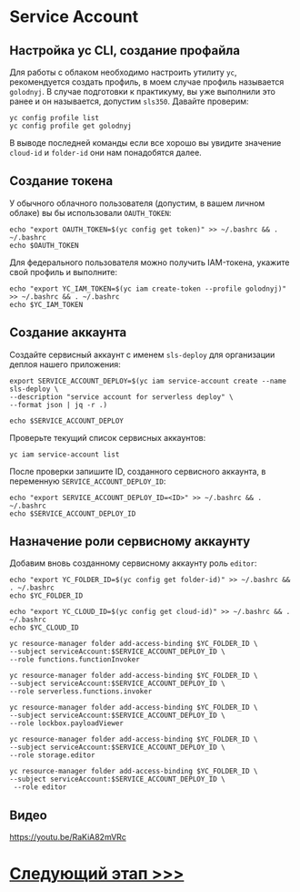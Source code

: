 # Service Account
## Настройка yc CLI, создание профайла

Для работы с облаком необходимо настроить утилиту `yc`,
рекомендуется создать профиль, в моем случае профиль называется `golodnyj`.
В случае подготовки к практикуму, вы уже выполнили это ранее и он называется, допустим `sls350`. Давайте проверим:

    yc config profile list
    yc config profile get golodnyj

В выводе последней команды если все хорошо вы увидите значение `cloud-id` и `folder-id` они нам понадобятся далее.

## Создание токена

У обычного облачного пользователя (допустим, в вашем личном облаке) вы бы использовали `OAUTH_TOKEN`:

    echo "export OAUTH_TOKEN=$(yc config get token)" >> ~/.bashrc && . ~/.bashrc
    echo $OAUTH_TOKEN

Для федерального пользователя можно получить IAM-токена, укажите свой профиль и выполните:

    echo "export YC_IAM_TOKEN=$(yc iam create-token --profile golodnyj)" >> ~/.bashrc && . ~/.bashrc
    echo $YC_IAM_TOKEN

## Создание аккаунта

Создайте сервисный аккаунт с именем `sls-deploy` для организации деплоя нашего приложения:

    export SERVICE_ACCOUNT_DEPLOY=$(yc iam service-account create --name sls-deploy \
    --description "service account for serverless deploy" \
    --format json | jq -r .)

    echo $SERVICE_ACCOUNT_DEPLOY

Проверьте текущий список сервисных аккаунтов:

    yc iam service-account list

После проверки запишите ID, созданного сервисного аккаунта, в переменную `SERVICE_ACCOUNT_DEPLOY_ID`:

    echo "export SERVICE_ACCOUNT_DEPLOY_ID=<ID>" >> ~/.bashrc && . ~/.bashrc  
    echo $SERVICE_ACCOUNT_DEPLOY_ID

## Назначение роли сервисному аккаунту

Добавим вновь созданному сервисному аккаунту роль `editor`:

    echo "export YC_FOLDER_ID=$(yc config get folder-id)" >> ~/.bashrc && . ~/.bashrc
    echo $YC_FOLDER_ID

    echo "export YC_CLOUD_ID=$(yc config get cloud-id)" >> ~/.bashrc && . ~/.bashrc
    echo $YC_CLOUD_ID

    yc resource-manager folder add-access-binding $YC_FOLDER_ID \
    --subject serviceAccount:$SERVICE_ACCOUNT_DEPLOY_ID \
    --role functions.functionInvoker 

    yc resource-manager folder add-access-binding $YC_FOLDER_ID \
    --subject serviceAccount:$SERVICE_ACCOUNT_DEPLOY_ID \
    --role serverless.functions.invoker 

    yc resource-manager folder add-access-binding $YC_FOLDER_ID \
    --subject serviceAccount:$SERVICE_ACCOUNT_DEPLOY_ID \
    --role lockbox.payloadViewer

    yc resource-manager folder add-access-binding $YC_FOLDER_ID \
    --subject serviceAccount:$SERVICE_ACCOUNT_DEPLOY_ID \
    --role storage.editor

    yc resource-manager folder add-access-binding $YC_FOLDER_ID \
    --subject serviceAccount:$SERVICE_ACCOUNT_DEPLOY_ID \
     --role editor

## Видео

https://youtu.be/RaKiA82mVRc

# [Следующий этап >>>](../03-first-bot-function/README.md)
